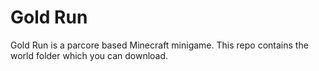 # Gold Run
Gold Run is a parcore based Minecraft minigame. This repo contains the world folder which you can download.
